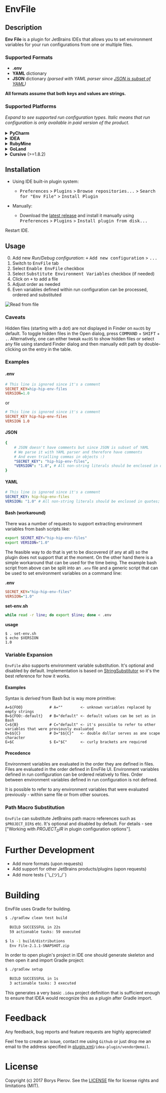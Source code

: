 # EnvFile

## Description

**Env File** is a plugin for JetBrains IDEs that allows you to set environment variables for your run configurations
from one or multiple files.

### Supported Formats

- **.env**
- **YAML** dictionary
- **JSON** dictionary *(parsed with YAML parser since [JSON is subset of YAML][json-is-yaml])*

**All formats assume that both keys and values are strings.**

### Supported Platforms

<em>
Expand to see supported run configuration types. Italic means that run configuration is only available in paid
version of the product.
</em>
<br/>
<br/>
<details>
    <summary><strong>PyCharm</strong></summary>
    <ul>
        <li><em>App Engine server</em></li>
        <li><em>Behave</em></li>
        <li><em>Django server</em></li>
        <li><em>Django tests</em></li>
        <li>Lettuce</li>
        <li>Pyramid server</li>
        <li>Python</li>
        <li>
            Python docs
            <ul>
                <li>Docutils task</li>
                <li>Sphinx task</li>
            </ul>
        </li>
        <li>
            Python test
            <ul>
                <li>Unittests</li>
                <li>Doctests</li>
                <li>Nosetests</li>
                <li>py.test</li>
                <li>Attests</li>
            </ul>
        </li>        
        <li>Tox</li>
    </ul>
</details>

<details>
    <summary><strong>IDEA</strong></summary>
    <ul>
        <li>Application</li>
        <li><em>Arquillian JUnit</em></li>
        <li><em>Arquillian TestNG</em></li>
        <li><em>CloudBees Server</em></li>
        <li><em>Cucumber Java</em></li>
        <li><em>GWT Configuration</em></li>
        <li>
            <em>Geronimo Server</em>
            <ul>
                <li><em>Local</em></li>
                <li><em>Remote</em></li>
            </ul>
        </li>
        <li>
            <em>GlassFish Server</em>
            <ul>
                <li><em>Local</em></li>
                <li><em>Remote</em></li>
            </ul>
        </li>        
        <li><em>Google AppEngine Dev Server</em></li>
        <li><em>Grails</em></li>
        <li>JAR Application</li>
        <li>
            <em>JBoss Server</em>
            <ul>
                <li><em>Local</em></li>
                <li><em>Remote</em></li>
            </ul>
        </li>
        <li>
            <em>JSR45 Compatible Server</em>
            <ul>
                <li><em>Local</em></li>
                <li><em>Remote</em></li>
            </ul>
        </li>
        <li>
            <em>Jetty Server</em>
            <ul>
                <li><em>Local</em></li>
                <li><em>Remote</em></li>
            </ul>
        </li>
        <li>JUnit</li>
        <li>Kotlin</li>
        <li>Kotlin script</li>
        <li>
            <em>Resin</em>
            <ul>
                <li><em>Local</em></li>
                <li><em>Remote</em></li>
            </ul>
        </li>
        <li><em>Spring Boot</em></li>
        <li>
            <em>Spring dmServer</em>
            <ul>
                <li><em>Spring dmServer (Local)</em></li>
                <li><em>Spring dmServer (Remote)</em></li>
            </ul>
        </li>
        <li>TestNG</li>
        <li>
            <em>TomEE Server</em>
            <ul>
                <li><em>Local</em></li>
                <li><em>Remote</em></li>
            </ul>
        </li>
        <li>
            <em>TomCat Server</em>
            <ul>
                <li><em>Local</em></li>
                <li><em>Remote</em></li>
            </ul>
        </li>
        <li>
            <em>WebLogic Server</em>
            <ul>
                <li><em>Local</em></li>
                <li><em>Remote</em></li>
            </ul>
        </li>
        <li>
            <em>WebSphere Server</em>
            <ul>
                <li><em>Local</em></li>
                <li><em>Remote</em></li>
            </ul>
        </li>
    </ul>
</details>

<details>
    <summary><strong>RubyMine</strong></summary>
        <ul>
            <li>Capistrano</li>
            <li>Cucumber</li>
            <li>Gem Command</li>
            <li>IRB Console</li>
            <li>RSpec</li>
            <li>Rack</li>
            <li>Rails</li>
            <li>Rake</li>
            <li>Ruby</li>
            <li>Spork DRb</li>
            <li>Test::Unit/Shoulda/Minitest</li>
            <li>Zeus Server</li>  
        </ul>
</details>

<details>
    <summary><strong>GoLand</strong></summary>
        <ul>
            <li>Go App Engine</li>
            <li>Go Build</li>
            <li>Go Test</li>  
        </ul>
</details>

<details>
    <summary><strong>Cursive</strong> (>=1.8.2)</summary>
        <ul>
            <li>Local Clojure REPL</li>
            <li>Clojure Application</li>
            <li>Leiningen</li>
        </ul>
</details>

## Installation

- Using IDE built-in plugin system:
  - <kbd>Preferences</kbd> > <kbd>Plugins</kbd> > <kbd>Browse repositories...</kbd> > <kbd>Search for "Env File"</kbd> > <kbd>Install Plugin</kbd>

- Manually:
  - Download the [latest release][latest-release] and install it manually using <kbd>Preferences</kbd> >
  <kbd>Plugins</kbd> > <kbd>Install plugin from disk...</kbd>

Restart IDE.

## Usage

0) Add new *Run/Debug configuration*: <kbd>+</kbd> <kbd>Add new configuration</kbd> > <kbd>...</kbd>
1) Switch to <kbd>EnvFile</kbd> tab
2) Select <kbd>Enable EnvFile</kbd> checkbox
3) Select <kbd>Substitute Environment Variables</kbd> checkbox (if needed)
4) Click on <kbd>+</kbd> to add a file
5) Adjust order as needed
6) Even variables defined within run configuration can be processed, ordered and substituted 

![Read from file](./docs/example.png)

### Caveats

Hidden files (starting with a dot) are not displayed in Finder on `macOS` by default. To toggle
hidden files in the Open dialog, press <kbd>COMMAND</kbd> + <kbd>SHIFT</kbd> + <kbd>.</kbd>.
Alternatively, one can either tweak `macOS` to show hidden files or select any file using
standard Finder dialog and then manually edit path by double-clicking on the entry in the table.

### Examples

#### .env

```ini
# This line is ignored since it's a comment
SECRET_KEY=hip-hip-env-files
VERSION=1.0
```

or

```ini
# This line is ignored since it's a comment
SECRET_KEY hip-hip-env-files
VERSION 1.0
```

#### JSON

```yaml
{
    # JSON doesn't have comments but since JSON is subset of YAML
    # We parse it with YAML parser and therefore have comments
    # And even trialling commas in objects :)
    "SECRET_KEY": "hip-hip-env-files",
    "VERSION": "1.0", # All non-string literals should be enclosed in quotes; btw this is ignored too
}
```

#### YAML

```yaml
# This line is ignored since it's a comment
SECRET_KEY: hip-hip-env-files
VERSION: "1.0" # All non-string literals should be enclosed in quotes; btw this is ignored too
```

#### Bash (workaround)

There was a number of requests to support extracting environment variables from bash scripts like:

```bash
export SECRET_KEY="hip-hip-env-files"
export VERSION="1.0"
```

The feasible way to do that is yet to be discovered (if any at all) so the plugin does not support that at the moment.
On the other hand there is a simple workaround that can be used for the time being. The example bash script from above
can be split into an `.env` file and a generic script that can be used to set environment variables on a command line:

**.env**
```ini
SECRET_KEY="hip-hip-env-files"
VERSION="1.0"
```

**set-env.sh**
```bash
while read -r line; do export $line; done < .env
```
**usage**
```
$ . set-env.sh
$ echo $VERSION
1.0
```

### Variable Expansion

`EnvFile` also supports environment variable substitution. It's optional and disabled by default.
Implementation is based on [StringSubstitutor] so it's the best reference for how it works.

#### Examples

Syntax is *_derived_* from Bash but is way more primitive:
```
A=${FOO}            # A=""        <- unknown variables replaced by empty strings
B=${FOO:-default}   # B="default" <- default values can be set as in Bash
C=${B}              # C="default" <- it's possible to refer to other variables that were previously evaluated
D=$${C}             # D="$${C}"   <- double dollar serves as ane scape character
E=$C                $ E="$C"      <- curly brackets are required
```

#### Precedence

Environment variables are evaluated in the order they are defined in files.
Files are evaluated in the order defined in EnvFile UI.
Environment variables defined in run configuration can be ordered relatively to files.
Order between environment variables defined in run configuration is not defined.  

It is possible to refer to any environment variables that were evaluated previously - within same file or from other sources.

### Path Macro Substitution

`EnvFile` can substitute JetBrains path macro references such as `$PROJECT_DIR$` etc. It's optional and disabled by default.
For details - see ["Working with $PROJECT_DIR$ in plugin configuration options"].  

# Further Development

- Add more formats (upon requests)
- Add support for other JetBrains products/plugins (upon requests)
- Add more tests (¯\\\_(ツ)_/¯)

# Building

EnvFile uses Gradle for building.

```bash
$ ./gradlew clean test build
  
  BUILD SUCCESSFUL in 22s
  59 actionable tasks: 59 executed
  
$ ls -1 build/distributions
  Env File-2.1.1-SNAPSHOT.zip
```

In order to open plugin's project in IDE one should generate skeleton and then open it and import Gradle project:
```bash
$ ./gradlew setup
  
  BUILD SUCCESSFUL in 1s
  3 actionable tasks: 3 executed
```
This generates a very basic `.idea` project definition that is sufficient enough to ensure that IDEA would recognize
this as a plugin after Gradle import.

# Feedback

Any feedback, bug reports and feature requests are highly appreciated!

Feel free to create an issue, contact me using `Github` or just drop me an email to the address specified in
[plugin.xml](./META-INF/plugin.xml)`/idea-plugin/vendor@email`.

# License

Copyright (c) 2017 Borys Pierov. See the [LICENSE](./LICENSE) file for license rights and limitations (MIT).

[json-is-yaml]:                                               https://en.wikipedia.org/wiki/YAML#JSON
[latest-release]:                                             https://github.com/Ashald/EnvFile/releases/latest
[StringSubstitutor]:                                          https://commons.apache.org/proper/commons-text/javadocs/api-release/org/apache/commons/text/StringSubstitutor.html
[Working with $PROJECT_DIR$ in plugin configuration options]: https://intellij-support.jetbrains.com/hc/en-us/community/posts/206781805-Working-with-PROJECT-DIR-in-plugin-configuration-options